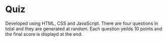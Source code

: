 # Quiz

Developed using HTML, CSS and JavaScript. There are four questions in total and they are generated at random.
Each question yeilds 10 points and the final score is displayd at the end.
